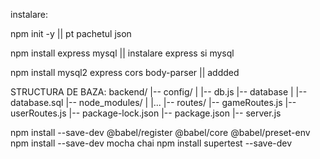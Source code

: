 instalare:

npm init -y || pt pachetul json

npm install express mysql || instalare express si mysql

npm install mysql2 express cors body-parser || addded

STRUCTURA DE BAZA:
backend/
|-- config/
|   |-- db.js
|-- database
|   |-- database.sql
|-- node_modules/
|   |...
|-- routes/
    |-- gameRoutes.js
    |-- userRoutes.js
|-- package-lock.json
|-- package.json
|-- server.js


npm install --save-dev @babel/register @babel/core @babel/preset-env
npm install --save-dev mocha chai
npm install supertest --save-dev